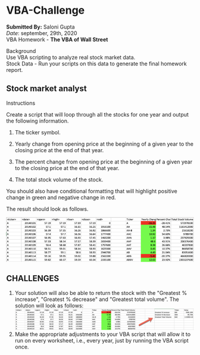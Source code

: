 # VBA-Challenge

**Submitted By:** Saloni Gupta\
_Date_: september, 29th, 2020\
VBA Homework - **The VBA of Wall Street**

Background\
Use VBA scripting to analyze real stock market data.\
Stock Data - Run your scripts on this data to generate the final homework report.


Stock market analyst
-----------------------------

Instructions

Create a script that will loop through all the stocks for one year and output the following information.


1. The ticker symbol.


2. Yearly change from opening price at the beginning of a given year to the closing price at the end of that year.


3. The percent change from opening price at the beginning of a given year to the closing price at the end of that year.


4. The total stock volume of the stock.


You should also have conditional formatting that will highlight positive change in green and negative change in red.


The result should look as follows.

![Homework Image](./Images/moderate_solution.png)


CHALLENGES
----------------------
1. Your solution will also be able to return the stock with the "Greatest % increase", "Greatest % decrease" and "Greatest total volume".
The solution will look as follows:\
![Homework Image](./Images/hard_solution.png)
2. Make the appropriate adjustments to your VBA script that will allow it to run on every worksheet, i.e., every year, just by running the VBA script once.
